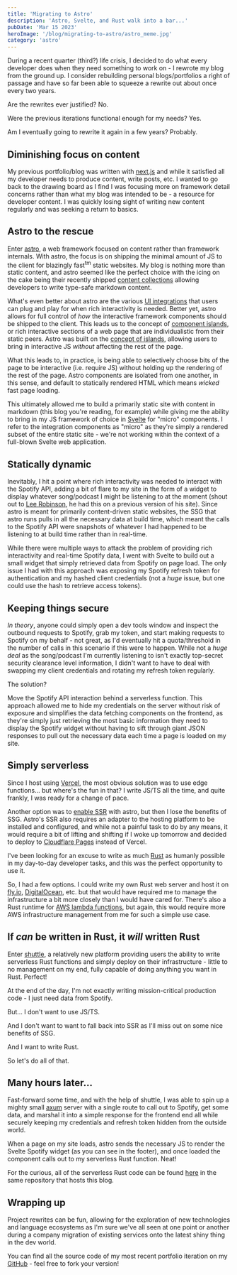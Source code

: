 ```yaml
---
title: 'Migrating to Astro'
description: 'Astro, Svelte, and Rust walk into a bar...'
pubDate: 'Mar 15 2023'
heroImage: '/blog/migrating-to-astro/astro_meme.jpg'
category: 'astro'
---
```


During a recent quarter (third?) life crisis, I decided to do what every developer does when they need something to work on - I rewrote my blog from the ground up. I consider rebuilding personal blogs/portfolios a right of passage and have so far been able to squeeze a rewrite out about once every two years.

Are the rewrites ever justified? No.

Were the previous iterations functional enough for my needs? Yes.

Am I eventually going to rewrite it again in a few years? Probably.

## Diminishing focus on content

My previous portfolio/blog was written with [next.js](https://nextjs.org) and while it satisfied all my developer needs to produce content, write posts, etc. I wanted to go back to the drawing board as I find I was focusing more on framework detail concerns rather than what my blog was intended to be - a resource for developer content. I was quickly losing sight of writing new content regularly and was seeking a return to basics.

## Astro to the rescue

Enter [astro](https://astro.build/), a web framework focused on content rather than framework internals. With astro, the focus is on shipping the minimal amount of JS to the client for blazingly fast<sup>tm</sup> static websites. My blog is nothing more than static content, and astro seemed like the perfect choice with the icing on the cake being their recently shipped [content collections](https://docs.astro.build/en/guides/content-collections/) allowing developers to write type-safe markdown content.

What's even better about astro are the various [UI integrations](https://docs.astro.build/en/core-concepts/framework-components/) that users can plug and play for when rich interactivity is needed. Better yet, astro allows for full control of _how_ the interactive framework components should be shipped to the client. This leads us to the concept of [component islands](https://jasonformat.com/islands-architecture/), or rich interactive sections of a web page that are individualistic from their static peers. Astro was built on the [concept of islands](https://docs.astro.build/en/concepts/islands/), allowing users to bring in interactive JS _without_ affecting the rest of the page.

What this leads to, in practice, is being able to selectively choose bits of the page to be interactive (i.e. require JS) without holding up the rendering of the rest of the page. Astro components are isolated from one another, in this sense, and default to statically rendered HTML which means _wicked_ fast page loading.

This ultimately allowed me to build a primarily static site with content in markdown (this blog you're reading, for example) while giving me the ability to bring in my JS framework of choice in [Svelte](https://svelte.dev/) for "micro" components. I refer to the integration components as "micro" as they're simply a rendered subset of the entire static site - we're not working within the context of a full-blown Svelte web application.

## Statically dynamic

Inevitably, I hit a point where rich interactivity was needed to interact with the Spotify API, adding a bit of flare to my site in the form of a widget to display whatever song/podcast I might be listening to at the moment (shout out to [Lee Robinson](https://leerob.io/), he had this on a previous version of his site). Since astro is meant for primarily content-driven static websites, the SSG that astro runs pulls in all the necessary data at build time, which meant the calls to the Spotify API were snapshots of whatever I had happened to be listening to at build time rather than in real-time.

While there were multiple ways to attack the problem of providing rich interactivity and real-time Spotify data, I went with Svelte to build out a small widget that simply retrieved data from Spotify on page load. The only issue I had with this approach was exposing my Spotify refresh token for authentication and my hashed client credentials (not a _huge_ issue, but one could use the hash to retrieve access tokens).

## Keeping things secure

_In theory_, anyone could simply open a dev tools window and inspect the outbound requests to Spotify, grab my token, and start making requests to Spotify on my behalf - not great, as I'd eventually hit a quota/threshold in the number of calls in this scenario if this were to happen. While not a _huge deal_ as the song/podcast I'm currently listening to isn't exactly top-secret security clearance level information, I didn't want to have to deal with swapping my client credentials and rotating my refresh token regularly.

The solution?

Move the Spotify API interaction behind a serverless function. This approach allowed me to hide my credentials on the server without risk of exposure and simplifies the data fetching components on the frontend, as they're simply just retrieving the most basic information they need to display the Spotify widget without having to sift through giant JSON responses to pull out the necessary data each time a page is loaded on my site.

## Simply serverless

Since I host using [Vercel](https://vercel.com/), the most obvious solution was to use edge functions... but where's the fun in that? I write JS/TS all the time, and quite frankly, I was ready for a change of pace.

Another option was to [enable SSR](https://docs.astro.build/en/guides/server-side-rendering/#enabling-ssr-in-your-project) with astro, but then I lose the benefits of SSG. Astro's SSR also requires an adapter to the hosting platform to be installed and configured, and while not a painful task to do by any means, it would require a bit of lifting and shifting if I woke up tomorrow and decided to deploy to [Cloudflare Pages](https://pages.cloudflare.com/) instead of Vercel.

I've been looking for an excuse to write as much [Rust](https://www.rust-lang.org/) as humanly possible in my day-to-day developer tasks, and this was the perfect opportunity to use it.

So, I had a few options. I could write my own Rust web server and host it on [fly.io](https://fly.io/), [DigitalOcean](https://www.digitalocean.com/), etc. but that would have required me to manage the infrastructure a bit more closely than I would have cared for. There's also a Rust runtime for [AWS lambda functions](https://docs.aws.amazon.com/sdk-for-rust/latest/dg/lambda.html), but again, this would require more AWS infrastructure management from me for such a simple use case.

## If _can_ be written in Rust, it _will_ written Rust

Enter [shuttle](https://shuttle.rs/), a relatively new platform providing users the ability to write serverless Rust functions and simply deploy on their infrastructure - little to no management on my end, fully capable of doing anything you want in Rust. Perfect!

At the end of the day, I'm not exactly writing mission-critical production code - I just need data from Spotify.

But... I don't want to use JS/TS.

And I don't want to want to fall back into SSR as I'll miss out on some nice benefits of SSG.

And I want to write Rust.

So let's do all of that.

## Many hours later...

Fast-forward some time, and with the help of shuttle, I was able to spin up a mighty small [axum](https://docs.rs/axum/latest/axum/) server with a single route to call out to Spotify, get some data, and marshal it into a simple response for the frontend end all while securely keeping my credentials and refresh token hidden from the outside world.

When a page on my site loads, astro sends the necessary JS to render the Svelte Spotify widget (as you can see in the footer), and once loaded the component calls out to my serverless Rust function. Neat!

For the curious, all of the serverless Rust code can be found [here](https://github.com/JoeyMckenzie/joey-mckenzie-tech/tree/main/src/serverless) in the same repository that hosts this blog.

## Wrapping up

Project rewrites can be fun, allowing for the exploration of new technologies and language ecosystems as I'm sure we've all seen at one point or another during a company migration of existing services onto the latest shiny thing in the dev world.

You can find all the source code of my most recent portfolio iteration on my [GitHub](https://github.com/JoeyMckenzie/joey-mckenzie-tech) - feel free to fork your version!
